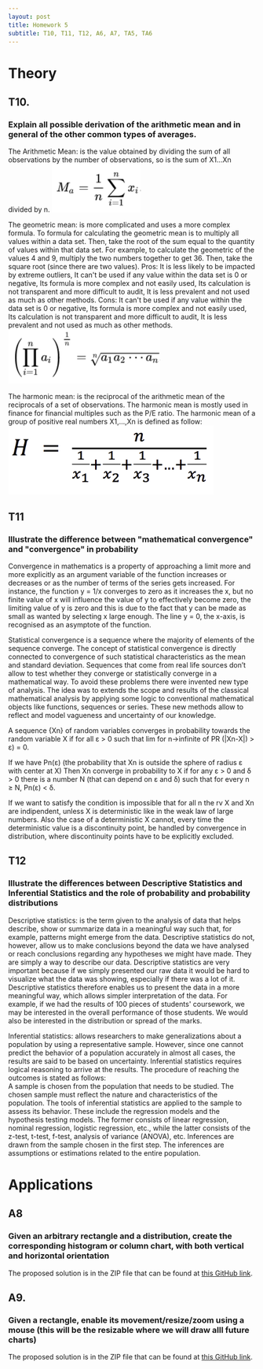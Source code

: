 ```yaml
---
layout: post
title: Homework 5
subtitle: T10, T11, T12, A6, A7, TA5, TA6
---
```




# Theory
## T10. 
### Explain all possible derivation of the arithmetic mean and in general of the other common types of averages.

The Arithmetic Mean:
is the value obtained by dividing the sum of all observations by the number of observations, so is the sum of X1…Xn divided by n.
![](assets/img/Homework5_T10.png)

The geometric mean:
is more complicated and uses a more complex formula. To formula for calculating the geometric mean is to multiply all values within a data set. Then, take the root of the sum equal to the quantity of values within that data set. For example, to calculate the geometric of the values 4 and 9, multiply the two numbers together to get 36. Then, take the square root (since there are two values). 
Pros:
It is less likely to be impacted by extreme outliers, It can't be used if any value within the data set is 0 or negative, Its formula is more complex and not easily used, Its calculation is not transparent and more difficult to audit, It is less prevalent and not used as much as other methods.
Cons: It can't be used if any value within the data set is 0 or negative, Its formula is more complex and not easily used, Its calculation is not transparent and more difficult to audit, It is less prevalent and not used as much as other methods.
![](assets/img/Homework5.1_T10.png)



The harmonic mean:
is the reciprocal of the arithmetic mean of the reciprocals of a set of observations. The harmonic mean is mostly used in finance for financial multiples such as the P/E ratio. The harmonic mean of a group of positive real numbers X1,…,Xn is defined as follow:
![](assets/img/Homework5.2_T10.png)




## T11
### Illustrate the difference between "mathematical convergence" and "convergence" in probability
Convergence in mathematics is a property of approaching a limit more and more explicitly as an argument variable of the function increases or decreases or as the number of terms of the series gets increased. For instance, the function y = 1/x converges to zero as it increases the x, but no finite value of x will influence the value of y to effectively become zero, the limiting value of y is zero and this is due to the fact that y can be made as small as wanted by selecting x large enough. The line y = 0, the x-axis, is recognised as an asymptote of the function.

Statistical convergence is a sequence where the majority of elements of the sequence converge. The concept of statistical convergence is directly connected to convergence of such statistical characteristics as the mean and standard deviation. Sequences that come from real life sources don’t allow to test whether they converge or statistically converge in a mathematical way. To avoid these problems there were invented new type of analysis. The idea was to extends the scope and results of the classical mathematical analysis by applying some logic to conventional mathematical objects like functions, sequences or series. These new methods allow to reflect and model vagueness and uncertainty of our knowledge.

A sequence {Xn} of random variables converges in probability towards the random variable X if for all ε > 0 such that lim for n->infinite of PR (|Xn-X|) >  ε) = 0.

If we have Pn(ε) (the probability that Xn is outside the sphere of radius ε with center at X) Then Xn converge in probability to X if for any ε > 0 and δ > 0 there is a number N (that can depend on ε and δ) such that for every n ≥ N, Pn(ε) < δ.

If we want to satisfy the condition is impossible that for all n the rv X and Xn are indipendent, unless X is deterministic like in the weak law of large numbers. Also the case of a deterministic X cannot, every time the deterministic value is a discontinuity point, be handled by convergence in distribution, where discontinuity points have to be explicitly excluded.


## T12
### Illustrate the differences between Descriptive Statistics and Inferential Statistics and the role of probability and probability distributions

Descriptive statistics:
is the term given to the analysis of data that helps describe, show or summarize data in a meaningful way such that, for example, patterns might emerge from the data. Descriptive statistics do not, however, allow us to make conclusions beyond the data we have analysed or reach conclusions regarding any hypotheses we might have made. They are simply a way to describe our data.
Descriptive statistics are very important because if we simply presented our raw data it would be hard to visualize what the data was showing, especially if there was a lot of it. Descriptive statistics therefore enables us to present the data in a more meaningful way, which allows simpler interpretation of the data. For example, if we had the results of 100 pieces of students' coursework, we may be interested in the overall performance of those students. We would also be interested in the distribution or spread of the marks.

Inferential statistics:
allows researchers to make generalizations about a population by using a representative sample. However, since one cannot predict the behavior of a population accurately in almost all cases, the results are said to be based on uncertainty.
Inferential statistics requires logical reasoning to arrive at the results. The procedure of reaching the outcomes is stated as follows:   
A sample is chosen from the population that needs to be studied. The chosen sample must reflect the nature and characteristics of the population.
The tools of inferential statistics are applied to the sample to assess its behavior. These include the regression models and the hypothesis testing models. The former consists of linear regression, nominal regression, logistic regression, etc., while the latter consists of the z-test, t-test, f-test, analysis of variance (ANOVA), etc.
Inferences are drawn from the sample chosen in the first step. The inferences are assumptions or estimations related to the entire population.

# Applications
## A8 
### Given an arbitrary rectangle and a distribution, create the corresponding histogram or column chart, with both vertical and horizontal orientation
The proposed solution is in the ZIP file that can be found at [this GitHub link](https://github.com/pulell-af/StatisticsHomeworks/tree/main/Homework5.1Charp/Histogram).


## A9. 
### Given a rectangle, enable its movement/resize/zoom using a mouse (this will be the resizable where we will draw alll future charts)
The proposed solution is in the ZIP file that can be found at [this GitHub link](https://github.com/pulell-af/StatisticsHomeworks/tree/main/Homework5.2Charp/RectangleResize).
